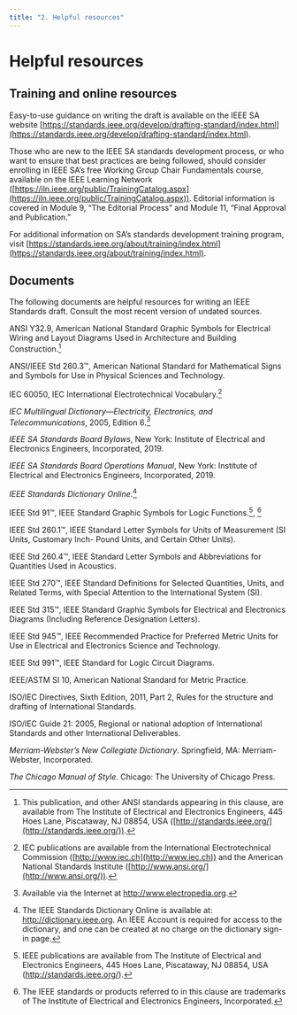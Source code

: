 ```yaml
---
title: "2. Helpful resources"
---
```


# Helpful resources

## Training and online resources
<!--index:
Training
-->
Easy-to-use guidance on writing the draft is available on the IEEE SA website [https://standards.ieee.org/develop/drafting-standard/index.html](https://standards.ieee.org/develop/drafting-standard/index.html).

Those who are new to the IEEE SA standards development process, or who want to ensure that best practices are being followed, should consider enrolling in IEEE SA’s free Working Group Chair Fundamentals course, available on the IEEE Learning Network
([https://iln.ieee.org/public/TrainingCatalog.aspx](https://iln.ieee.org/public/TrainingCatalog.aspx)). Editorial information is covered in Module 9, “The Editorial Process” and Module 11, “Final Approval and Publication.”

For additional information on SA’s standards development training program, visit [https://standards.ieee.org/about/training/index.html](https://standards.ieee.org/about/training/index.html).

## Documents

The following documents are helpful resources for writing an IEEE Standards draft. Consult the most recent version of undated sources.

ANSI Y32.9, American National Standard Graphic Symbols for Electrical Wiring and Layout Diagrams Used in Architecture and Building Construction.[^ANSI-Y32_9]

ANSI/IEEE Std 260.3™, American National Standard for Mathematical Signs and Symbols for Use in Physical Sciences and Technology.

IEC 60050, IEC International Electrotechnical Vocabulary.[^IEC-60050]

*IEC Multilingual Dictionary—Electricity, Electronics, and Telecommunications*, 2005, Edition 6.[^IEC-Multilingual]

*IEEE SA Standards Board Bylaws*, New York: Institute of Electrical and Electronics Engineers, Incorporated, 2019.

*IEEE SA Standards Board Operations Manual*, New York: Institute of Electrical and Electronics Engineers, Incorporated, 2019.

*IEEE Standards Dictionary Online*.[^IEEE-StdDic]

IEEE Std 91™, IEEE Standard Graphic Symbols for Logic Functions.[^IEEE-Std-91], [^IEEE-Std-Sym]

IEEE Std 260.1™, IEEE Standard Letter Symbols for Units of Measurement (SI Units, Customary Inch- Pound Units, and Certain Other Units).

IEEE Std 260.4™, IEEE Standard Letter Symbols and Abbreviations for Quantities Used in Acoustics.

IEEE Std 270™, IEEE Standard Definitions for Selected Quantities, Units, and Related Terms, with Special Attention to the International System (SI).

IEEE Std 315™, IEEE Standard Graphic Symbols for Electrical and Electronics Diagrams (Including Reference Designation Letters).

IEEE Std 945™, IEEE Recommended Practice for Preferred Metric Units for Use in Electrical and Electronics Science and Technology.

IEEE Std 991™, IEEE Standard for Logic Circuit Diagrams.

IEEE/ASTM SI 10, American National Standard for Metric Practice.

ISO/IEC Directives, Sixth Edition, 2011, Part 2, Rules for the structure and drafting of International Standards.

ISO/IEC Guide 21: 2005, Regional or national adoption of International Standards and other International Deliverables.

*Merriam-Webster’s New Collegiate Dictionary*. Springfield, MA: Merriam-Webster, Incorporated.

*The Chicago Manual of Style*. Chicago: The University of Chicago Press.

[^ANSI-Y32_9]: This publication, and other ANSI standards appearing in this clause, are available from The Institute of Electrical and Electronics Engineers, 445 Hoes Lane, Piscataway, NJ 08854, USA ([http://standards.ieee.org/](http://standards.ieee.org/)).

[^IEC-60050]: IEC publications are available from the International Electrotechnical Commission ([http://www.iec.ch](http://www.iec.ch)) and the American National Standards Institute ([http://www.ansi.org/](http://www.ansi.org/)).

[^IEC-Multilingual]: Available via the Internet at http://www.electropedia.org.

[^IEEE-StdDic]: The IEEE Standards Dictionary Online is available at: http://dictionary.ieee.org. An IEEE Account is required for access to the dictionary, and one can be created at no charge on the dictionary sign-in page.

[^IEEE-Std-91]: IEEE publications are available from The Institute of Electrical and Electronics Engineers, 445 Hoes Lane, Piscataway, NJ 08854, USA (http://standards.ieee.org/).

[^IEEE-Std-Sym]: The IEEE standards or products referred to in this clause are trademarks of The Institute of Electrical and Electronics Engineers, Incorporated.
